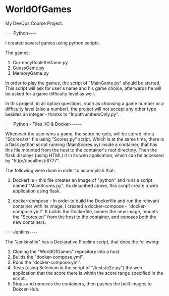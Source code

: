 # WorldOfGames
My DevOps Course Project.

----Python----

I created several games using python scripts.

The games:
1. CurrencyRouletteGame.py
2. GuessGame.py
3. MemoryGame.py

In order to play the games, the script of "MainGame.py" should be started. This script will ask for user's name and his game choice, afterwards he will be asked for a game difficulty level as well.

In this project, in all option questions, such as choosing a game number or a difficulty level (also a number), the project will not accept any other type besides an integer - thanks to "InputNumbersOnly.py".

----Python - Files I/O & Docker------

Whenever the user wins a game, the score he gets, will be stored into a "Scores.txt" file using "Scores.py" script. Which is at the same time, there is a flask python script running (MainScores.py) inside a container, that has this file mounted from the host to the container's root directoty. Then the flask displays (using HTML) it in its web application, which can be accessed by "http://localhost:8777".

The following were done in order to accomplish that:

1. Dockerfile - this file creates an image of "python" and runs a script named "MainScores.py". As described above, this script create a web application using flask.

2. docker-compose - In order to build the Dockerfile and run the relevant container with its image, I created a docker-compose - "docker-compose.yml". It builds the Dockerfile, names the new image, mounts the "Scores.txt" from the host to the container, and exposes both the new containers.

----Jenkins----

The "Jenkinsfile" has a Declarative Pipeline script, that does the following:

1. Cloning the "WorldOfGames" repository into a host.
2. Builds the "docker-compose.yml".
3. Runs the "docker-compose.yml".
4. Tests (using Selenium in the script of "/tests/e2e.py") the web application that the score there is within the score range specified in the script.
5. Stops and removes the containers, then pushes the built images to Dokcer-Hub.
